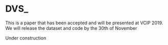# DVS_

This is a paper that has been accepted and will be presented at VCIP 2019. We will release the dataset and code by the 30th of November


Under construction
